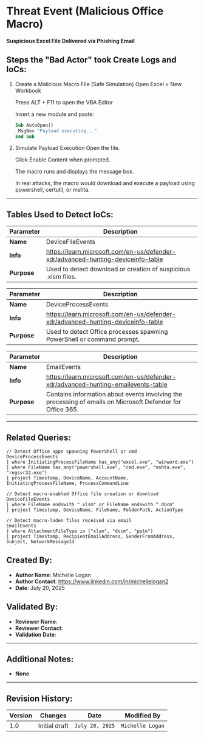 # Threat Event (Malicious Office Macro)
**Suspicious Excel File Delivered via Phishing Email**

## Steps the "Bad Actor" took Create Logs and IoCs:
1. Create a Malicious Macro File (Safe Simulation)
   Open Excel > New Workbook

   Press ALT + F11 to open the VBA Editor

   Insert a new module and paste:

   ```vb
   Sub AutoOpen()
    MsgBox "Payload executing..."
   End Sub
    ```

3. Simulate Payload Execution
   Open the file.

   Click Enable Content when prompted.

   The macro runs and displays the message box.

   In real attacks, the macro would download and execute a payload using powershell, certutil, or mshta.

---

## Tables Used to Detect IoCs:
| **Parameter**       | **Description**                                                              |
|---------------------|------------------------------------------------------------------------------|
| **Name**| DeviceFileEvents|
| **Info**|https://learn.microsoft.com/en-us/defender-xdr/advanced-hunting-deviceinfo-table|
| **Purpose**| Used to detect download or creation of suspicious .xlsm files. |

| **Parameter**       | **Description**                                                              |
|---------------------|------------------------------------------------------------------------------|
| **Name**| DeviceProcessEvents|
| **Info**|https://learn.microsoft.com/en-us/defender-xdr/advanced-hunting-deviceinfo-table|
| **Purpose**| Used to detect Office processes spawning PowerShell or command prompt.|

| **Parameter**       | **Description**                                                              |
|---------------------|------------------------------------------------------------------------------|
| **Name**| EmailEvents|
| **Info**|https://learn.microsoft.com/en-us/defender-xdr/advanced-hunting-emailevents-table|
| **Purpose**| Contains information about events involving the processing of emails on Microsoft Defender for Office 365. |

---

## Related Queries:
```kql
// Detect Office apps spawning PowerShell or cmd
DeviceProcessEvents
| where InitiatingProcessFileName has_any("excel.exe", "winword.exe")
| where FileName has_any("powershell.exe", "cmd.exe", "mshta.exe", "regsvr32.exe")
| project Timestamp, DeviceName, AccountName, InitiatingProcessFileName, ProcessCommandLine

// Detect macro-enabled Office file creation or download
DeviceFileEvents
| where FileName endswith ".xlsm" or FileName endswith ".docm"
| project Timestamp, DeviceName, FileName, FolderPath, ActionType

// Detect macro-laden files received via email
EmailEvents
| where AttachmentFileType in ("xlsm", "docm", "pptm")
| project Timestamp, RecipientEmailAddress, SenderFromAddress, Subject, NetworkMessageId

```
## Created By:
- **Author Name**: Michelle Logan
- **Author Contact**: https://www.linkedin.com/in/michellelogan2
- **Date**: July 20, 2025

## Validated By:
- **Reviewer Name**: 
- **Reviewer Contact**: 
- **Validation Date**: 

---

## Additional Notes:
- **None**

---

## Revision History:
| **Version** | **Changes**                   | **Date**         | **Modified By**   |
|-------------|-------------------------------|------------------|-------------------|
| 1.0         | Initial draft                  | `July 20, 2025`  | `Michelle Logan`   
